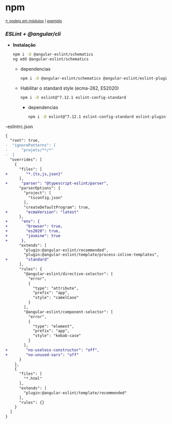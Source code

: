 # npm

<sub>[:arrow_upper_left: nodejs em módulos](readme.md) | [exemplo](eslintangular.zip)<sub>

### *ESLint + @angular/cli* <sub></sub>

- **Instalação**
  ```bash
  npm i -D @angular-eslint/schematics
  ng add @angular-eslint/schematics
  ```
    - dependencias
    <sup></sup>
        ```bash
        npm i -D @angular-eslint/schematics @angular-eslint/eslint-plugin @angular-eslint/eslint-plugin-template @angular-eslint/builder @angular-eslint/template-parser @typescript-eslint/eslint-plugin @typescript-eslint/parser eslint @types/jasmine
        ```

    - Habilitar o standard style (ecma-262, ES2020)
        ```bash
        npm i -D eslint@^7.12.1 eslint-config-standard
        ```
        - dependencias
          ```bash
          npm i -D eslint@^7.12.1 eslint-config-standard eslint-plugin-import eslint-plugin-node eslint-plugin-promise
          ```
-eslintrc.json
```diff
{
  "root": true,
-  "ignorePatterns": [
-      "projets/**/*"
-  ]
  "overrides": [
    {
      "files": [
+        "*.{ts,js,json}"
      ],
+      "parser": "@typescript-eslint/parser",
      "parserOptions": {
        "project": [
          "tsconfig.json"
        ],
        "createDefaultProgram": true,
+        "ecmaVersion": "latest"
      },
+      "env": {
+        "browser": true,
+        "es2020": true,
+        "jasmine": true
+      },
      "extends": [
        "plugin:@angular-eslint/recommended",
        "plugin:@angular-eslint/template/process-inline-templates",
+        "standard"
      ],
      "rules": {
        "@angular-eslint/directive-selector": [
          "error",
          {
            "type": "attribute",
            "prefix": "app",
            "style": "camelCase"
          }
        ],
        "@angular-eslint/component-selector": [
          "error",
          {
            "type": "element",
            "prefix": "app",
            "style": "kebab-case"
          }
        ],
+        "no-useless-constructor": "off",
+        "no-unused-vars": "off"
      }
    },
    {
      "files": [
        "*.html"
      ],
      "extends": [
        "plugin:@angular-eslint/template/recommended"
      ],
      "rules": {}
    }
  ]
}
```